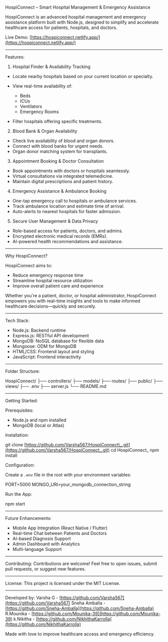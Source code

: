 

HospiConnect – Smart Hospital Management & Emergency Assistance

HospiConnect is an advanced hospital management and emergency assistance platform built with Node.js, designed to simplify and accelerate healthcare access for patients, hospitals, and doctors.

Live Demo: [https://hospiconnect.netlify.app/](https://hospiconnect.netlify.app/)

---

Features:

1. Hospital Finder & Availability Tracking

* Locate nearby hospitals based on your current location or specialty.
* View real-time availability of:

  * Beds
  * ICUs
  * Ventilators
  * Emergency Rooms
* Filter hospitals offering specific treatments.

2. Blood Bank & Organ Availability

* Check live availability of blood and organ donors.
* Connect with blood banks for urgent needs.
* Organ donor matching system for transplants.

3. Appointment Booking & Doctor Consultation

* Book appointments with doctors or hospitals seamlessly.
* Virtual consultations via integrated telemedicine.
* Maintain digital prescriptions and patient history.

4. Emergency Assistance & Ambulance Booking

* One-tap emergency call to hospitals or ambulance services.
* Track ambulance location and estimate time of arrival.
* Auto-alerts to nearest hospitals for faster admission.

5. Secure User Management & Data Privacy

* Role-based access for patients, doctors, and admins.
* Encrypted electronic medical records (EMRs).
* AI-powered health recommendations and assistance.

---

Why HospiConnect?

HospiConnect aims to:

* Reduce emergency response time
* Streamline hospital resource utilization
* Improve overall patient care and experience

Whether you're a patient, doctor, or hospital administrator, HospiConnect empowers you with real-time insights and tools to make informed healthcare decisions—quickly and securely.

---

Tech Stack:

* Node.js: Backend runtime
* Express.js: RESTful API development
* MongoDB: NoSQL database for flexible data
* Mongoose: ODM for MongoDB
* HTML/CSS: Frontend layout and styling
* JavaScript: Frontend interactivity

---

Folder Structure:

HospiConnect/
├── controllers/
├── models/
├── routes/
├── public/
├── views/
├── .env
├── server.js
└── README.md

---

Getting Started:

Prerequisites:

* Node.js and npm installed
* MongoDB (local or Atlas)

Installation:

git clone [https://github.com/Varsha567/HospiConnect\_.git](https://github.com/Varsha567/HospiConnect_.git)
cd HospiConnect\_
npm install

Configuration:

Create a `.env` file in the root with your environment variables:

PORT=5000
MONGO\_URI=your\_mongodb\_connection\_string

Run the App:

npm start

---

Future Enhancements:

* Mobile App Integration (React Native / Flutter)
* Real-time Chat between Patients and Doctors
* AI-based Diagnosis Support
* Admin Dashboard with Analytics
* Multi-language Support

---

Contributing:
Contributions are welcome! Feel free to open issues, submit pull requests, or suggest new features.

---

License:
This project is licensed under the MIT License.

---

Developed by:
Varsha G - [https://github.com/Varsha567](https://github.com/Varsha567)
Sneha Amballa - [https://github.com/Sneha-Amballa](https://github.com/Sneha-Amballa)
R.Mounika - [https://github.com/Mounika-39](https://github.com/Mounika-39)
k.Nikitha - [https://github.com/NikhithaKarrolla](https://github.com/NikhithaKarrolla)

Made with love to improve healthcare access and emergency efficiency.

